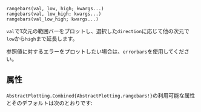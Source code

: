 ```
rangebars(val, low, high; kwargs...)
rangebars(val, low_high; kwargs...)
rangebars(val_low_high; kwargs...)
```

`val`で1次元の範囲バーをプロットし、選択した`direction`に応じて他の次元で`low`から`high`まで延長します。

参照値に対するエラーをプロットしたい場合は、`errorbars`を使用してください。

## 属性

`AbstractPlotting.Combined{AbstractPlotting.rangebars!}`の利用可能な属性とそのデフォルトは次のとおりです: 

```

```

